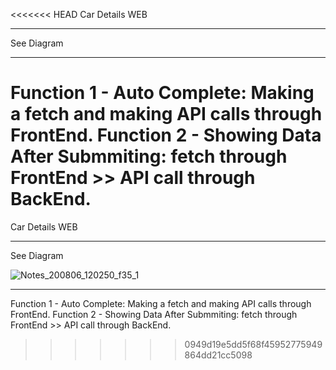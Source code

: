<<<<<<< HEAD
Car Details WEB

---

See Diagram

---

Function 1 - Auto Complete: Making a fetch and making API calls through FrontEnd.
Function 2 - Showing Data After Submmiting: fetch through FrontEnd >> API call through BackEnd.
=======
Car Details WEB

---

See Diagram

![Notes_200806_120250_f35_1](https://user-images.githubusercontent.com/66069108/89514344-6971d200-d7de-11ea-91cc-784262418ef9.jpg)

---


Function 1 - Auto Complete: Making a fetch and making API calls through FrontEnd.
Function 2 - Showing Data After Submmiting: fetch through FrontEnd >> API call through BackEnd.
>>>>>>> 0949d19e5dd5f68f45952775949864dd21cc5098
